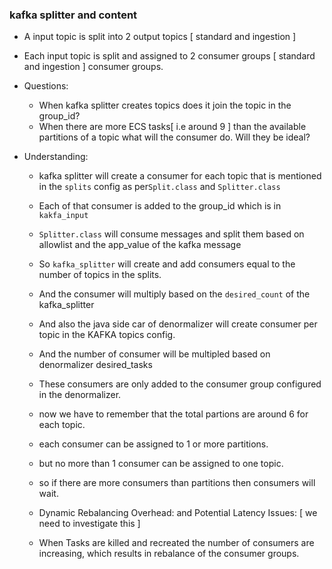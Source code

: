 ### kafka splitter and content
- A input topic is split into 2 output topics [ standard and ingestion ]
- Each input topic is split and assigned to 2 consumer groups [ standard and ingestion ] consumer groups.
- Questions: 
    - When kafka splitter creates topics does it join the topic in the group_id?
    - When there are more ECS tasks[ i.e around 9 ] than the available partitions of a topic what will the consumer do. Will they be ideal?

- Understanding: 
    - kafka splitter will create a consumer for each topic that is mentioned in the `splits` config as per`Split.class` and `Splitter.class`
    - Each of that consumer is added to the group_id which is in `kakfa_input`
    - `Splitter.class` will consume messages and split them based on allowlist and the app_value of the kafka message
    - So `kafka_splitter` will create and add consumers equal to the number of topics in the splits. 
    - And the consumer will multiply based on the `desired_count` of the kafka_splitter

    - And also the java side car of denormalizer will create consumer per topic in the KAFKA topics config. 
    - And the number of consumer will be multipled based on denormalizer desired_tasks 
    - These consumers are only added to the consumer group configured in the denormalizer. 


    - now we have to remember that the total partions are around 6 for each topic. 
    - each consumer can be assigned to 1 or more partitions.
    - but no more than 1 consumer can be assigned to one topic. 
    - so if there are more consumers than partitions then consumers will wait. 
    - Dynamic Rebalancing Overhead: and Potential Latency Issues: [ we need to investigate this ]
    - When Tasks are killed and recreated the number of consumers are increasing, which results in rebalance of the consumer groups.